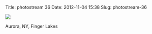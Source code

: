 Title: photostream 36
Date: 2012-11-04 15:38
Slug: photostream-36

[![](http://martinfowler.com/photos/36.jpg)](http://martinfowler.com/photos/36.html)

</p>

</p>

Aurora, NY, Finger Lakes

</p>

